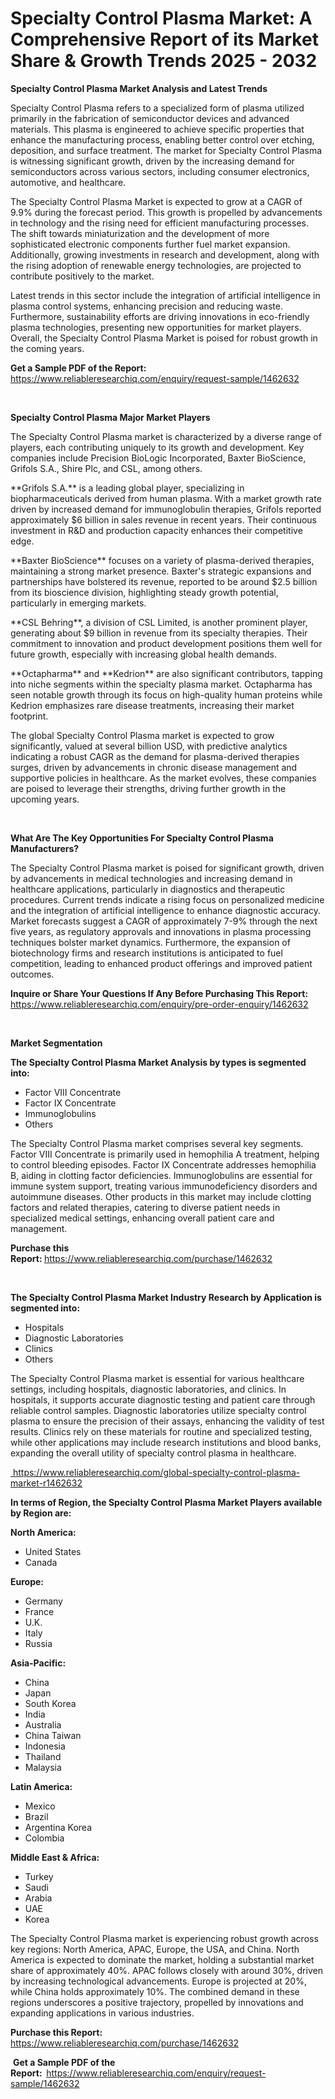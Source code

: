 <p><h1>Specialty Control Plasma Market: A Comprehensive Report of its Market Share & Growth Trends 2025 - 2032</h1></p><p><strong>Specialty Control Plasma Market Analysis and Latest Trends</strong></p>
<p><p>Specialty Control Plasma refers to a specialized form of plasma utilized primarily in the fabrication of semiconductor devices and advanced materials. This plasma is engineered to achieve specific properties that enhance the manufacturing process, enabling better control over etching, deposition, and surface treatment. The market for Specialty Control Plasma is witnessing significant growth, driven by the increasing demand for semiconductors across various sectors, including consumer electronics, automotive, and healthcare.</p><p>The Specialty Control Plasma Market is expected to grow at a CAGR of 9.9% during the forecast period. This growth is propelled by advancements in technology and the rising need for efficient manufacturing processes. The shift towards miniaturization and the development of more sophisticated electronic components further fuel market expansion. Additionally, growing investments in research and development, along with the rising adoption of renewable energy technologies, are projected to contribute positively to the market.</p><p>Latest trends in this sector include the integration of artificial intelligence in plasma control systems, enhancing precision and reducing waste. Furthermore, sustainability efforts are driving innovations in eco-friendly plasma technologies, presenting new opportunities for market players. Overall, the Specialty Control Plasma Market is poised for robust growth in the coming years.</p></p>
<p><strong>Get a Sample PDF of the Report:&nbsp;</strong> <a href="https://www.reliableresearchiq.com/enquiry/request-sample/1462632?utm_campaign=2580&utm_medium=2&utm_source=Github&utm_content=ia&utm_term=14042025&utm_id=specialty-control-plasma">https://www.reliableresearchiq.com/enquiry/request-sample/1462632</a></p>
<p>&nbsp;</p>
<p><strong>Specialty Control Plasma Major Market Players</strong></p>
<p><p>The Specialty Control Plasma market is characterized by a diverse range of players, each contributing uniquely to its growth and development. Key companies include Precision BioLogic Incorporated, Baxter BioScience, Grifols S.A., Shire Plc, and CSL, among others.</p><p>**Grifols S.A.** is a leading global player, specializing in biopharmaceuticals derived from human plasma. With a market growth rate driven by increased demand for immunoglobulin therapies, Grifols reported approximately $6 billion in sales revenue in recent years. Their continuous investment in R&D and production capacity enhances their competitive edge.</p><p>**Baxter BioScience** focuses on a variety of plasma-derived therapies, maintaining a strong market presence. Baxter's strategic expansions and partnerships have bolstered its revenue, reported to be around $2.5 billion from its bioscience division, highlighting steady growth potential, particularly in emerging markets.</p><p>**CSL Behring**, a division of CSL Limited, is another prominent player, generating about $9 billion in revenue from its specialty therapies. Their commitment to innovation and product development positions them well for future growth, especially with increasing global health demands.</p><p>**Octapharma** and **Kedrion** are also significant contributors, tapping into niche segments within the specialty plasma market. Octapharma has seen notable growth through its focus on high-quality human proteins while Kedrion emphasizes rare disease treatments, increasing their market footprint.</p><p>The global Specialty Control Plasma market is expected to grow significantly, valued at several billion USD, with predictive analytics indicating a robust CAGR as the demand for plasma-derived therapies surges, driven by advancements in chronic disease management and supportive policies in healthcare. As the market evolves, these companies are poised to leverage their strengths, driving further growth in the upcoming years.</p></p>
<p>&nbsp;</p>
<p><strong>What Are The Key Opportunities For Specialty Control Plasma Manufacturers?</strong></p>
<p><p>The Specialty Control Plasma market is poised for significant growth, driven by advancements in medical technologies and increasing demand in healthcare applications, particularly in diagnostics and therapeutic procedures. Current trends indicate a rising focus on personalized medicine and the integration of artificial intelligence to enhance diagnostic accuracy. Market forecasts suggest a CAGR of approximately 7-9% through the next five years, as regulatory approvals and innovations in plasma processing techniques bolster market dynamics. Furthermore, the expansion of biotechnology firms and research institutions is anticipated to fuel competition, leading to enhanced product offerings and improved patient outcomes.</p></p>
<p><strong>Inquire or Share Your Questions If Any Before Purchasing This Report:</strong> <a href="https://www.reliableresearchiq.com/enquiry/pre-order-enquiry/1462632?utm_campaign=2580&utm_medium=2&utm_source=Github&utm_content=ia&utm_term=14042025&utm_id=specialty-control-plasma">https://www.reliableresearchiq.com/enquiry/pre-order-enquiry/1462632</a></p>
<p>&nbsp;</p>
<p><strong>Market Segmentation</strong></p>
<p><strong>The Specialty Control Plasma Market Analysis by types is segmented into:</strong></p>
<p><ul><li>Factor VIII Concentrate</li><li>Factor IX Concentrate</li><li>Immunoglobulins</li><li>Others</li></ul></p>
<p><p>The Specialty Control Plasma market comprises several key segments. Factor VIII Concentrate is primarily used in hemophilia A treatment, helping to control bleeding episodes. Factor IX Concentrate addresses hemophilia B, aiding in clotting factor deficiencies. Immunoglobulins are essential for immune system support, treating various immunodeficiency disorders and autoimmune diseases. Other products in this market may include clotting factors and related therapies, catering to diverse patient needs in specialized medical settings, enhancing overall patient care and management.</p></p>
<p><strong>Purchase this Report:&nbsp;</strong><a href="https://www.reliableresearchiq.com/purchase/1462632?utm_campaign=2580&utm_medium=2&utm_source=Github&utm_content=ia&utm_term=14042025&utm_id=specialty-control-plasma">https://www.reliableresearchiq.com/purchase/1462632</a></p>
<p>&nbsp;</p>
<p><strong>The Specialty Control Plasma Market Industry Research by Application is segmented into:</strong></p>
<p><ul><li>Hospitals</li><li>Diagnostic Laboratories</li><li>Clinics</li><li>Others</li></ul></p>
<p><p>The Specialty Control Plasma market is essential for various healthcare settings, including hospitals, diagnostic laboratories, and clinics. In hospitals, it supports accurate diagnostic testing and patient care through reliable control samples. Diagnostic laboratories utilize specialty control plasma to ensure the precision of their assays, enhancing the validity of test results. Clinics rely on these materials for routine and specialized testing, while other applications may include research institutions and blood banks, expanding the overall utility of specialty control plasma in healthcare.</p></p>
<p><a href="https://www.reliableresearchiq.com/global-specialty-control-plasma-market-r1462632?utm_campaign=2580&utm_medium=2&utm_source=Github&utm_content=ia&utm_term=14042025&utm_id=specialty-control-plasma">&nbsp;https://www.reliableresearchiq.com/global-specialty-control-plasma-market-r1462632</a></p>
<p><strong>In terms of Region, the Specialty Control Plasma Market Players available by Region are:</strong></p>
<p>
    <p> <strong> North America: </strong>
        <ul>
            <li>United States</li>
            <li>Canada</li>
        </ul>
        </p> 
    <p> <strong> Europe: </strong>
        <ul>
            <li>Germany</li>
            <li>France</li>
            <li>U.K.</li>
            <li>Italy</li>
            <li>Russia</li>
        </ul>
        </p> 
    <p> <strong> Asia-Pacific: </strong>
        <ul>
            <li>China</li>
            <li>Japan</li>
            <li>South Korea</li>
            <li>India</li>
            <li>Australia</li>
            <li>China Taiwan</li>
            <li>Indonesia</li>
            <li>Thailand</li>
            <li>Malaysia</li>
        </ul>
        </p> 
    <p> <strong> Latin America: </strong>
        <ul>
            <li>Mexico</li>
            <li>Brazil</li>
            <li>Argentina Korea</li>
            <li>Colombia</li>
        </ul>
        </p> 
    <p> <strong> Middle East & Africa: </strong>
        <ul>
            <li>Turkey</li>
            <li>Saudi</li>
            <li>Arabia</li>
            <li>UAE</li>
            <li>Korea</li>
        </ul>
    </p>
    </p>
<p><p>The Specialty Control Plasma market is experiencing robust growth across key regions: North America, APAC, Europe, the USA, and China. North America is expected to dominate the market, holding a substantial market share of approximately 40%. APAC follows closely with around 30%, driven by increasing technological advancements. Europe is projected at 20%, while China holds approximately 10%. The combined demand in these regions underscores a positive trajectory, propelled by innovations and expanding applications in various industries.</p></p>
<p><strong>Purchase this Report: </strong><a href="https://www.reliableresearchiq.com/purchase/1462632?utm_campaign=2580&utm_medium=2&utm_source=Github&utm_content=ia&utm_term=14042025&utm_id=specialty-control-plasma">https://www.reliableresearchiq.com/purchase/1462632</a></p>
<p>&nbsp;<strong>Get a Sample PDF of the Report:&nbsp;&nbsp;</strong><a href="https://www.reliableresearchiq.com/enquiry/request-sample/1462632?utm_campaign=2580&utm_medium=2&utm_source=Github&utm_content=ia&utm_term=14042025&utm_id=specialty-control-plasma">https://www.reliableresearchiq.com/enquiry/request-sample/1462632</a></p>
<p><strong></strong></p>
<p><p></p><p></p><p></p></p>